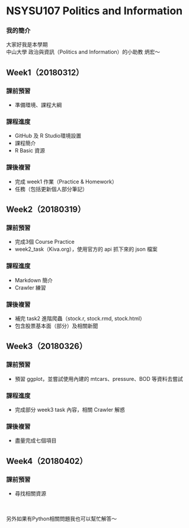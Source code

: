 # NSYSU107 Politics and Information
### 我的簡介
大家好我是本學期<br />
中山大學 政治與資訊（Politics and Information）的小助教 炳宏～<br />

Week1（20180312）
-------------
### 課前預習
* 準備環境、課程大綱

### 課程進度
* GitHub 及 R Studio環境設置
* 課程簡介
* R Basic 資源

### 課後複習
* 完成 week1 作業（Practice & Homework）
* 任務（包括更新個人部分筆記）

Week2（20180319）
-------------
### 課前預習
* 完成3個 Course Practice
* week2_task（Kiva.org），使用官方的 api 抓下來的 json 檔案

### 課程進度
* Markdown 簡介
* Crawler 練習

### 課後複習
* 補完 task2 進階爬蟲（stock.r, stock.rmd, stock.html）
* 包含股票基本面（部分）及相關新聞

Week3（20180326）
-------------
### 課前預習
* 預習 ggplot，並嘗試使用內建的 mtcars、pressure、BOD 等資料去嘗試

### 課程進度
* 完成部分 week3 task 內容，相關 Crawler 解惑

### 課後複習
* 盡量完成七個項目

Week4（20180402）
-------------
### 課前預習
* 尋找相關資源


<br /><br />
另外如果有Python相關問題我也可以幫忙解答～
